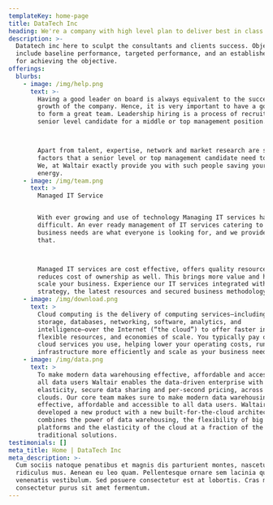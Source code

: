 ```yaml
---
templateKey: home-page
title: DataTech Inc
heading: We're a company with high level plan to deliver best in class services
description: >-
  Datatech inc here to sculpt the consultants and clients success. Objectives
  include baseline performance, targeted performance, and an established date
  for achieving the objective.
offerings:
  blurbs:
    - image: /img/help.png
      text: >-
        Having a good leader on board is always equivalent to the successful
        growth of the company. Hence, it is very important to have a good leader
        to form a great team. Leadership hiring is a process of recruiting a
        senior level candidate for a middle or top management position.



        Apart from talent, expertise, network and market research are some
        factors that a senior level or top management candidate need to possess.
        We, at Waltair exactly provide you with such people saving your time and
        energy.
    - image: /img/team.png
      text: >
        Managed IT Service


        With ever growing and use of technology Managing IT services has become
        difficult. An ever ready management of IT services catering to specific
        business needs are what everyone is looking for, and we provide exactly
        that.



        Managed IT services are cost effective, offers quality resources, and
        reduces cost of ownership as well. This brings more value and helps to
        scale your business. Experience our IT services integrated with
        strategy, the latest resources and secured business methodology.
    - image: /img/download.png
      text: >
        Cloud computing is the delivery of computing services—including servers,
        storage, databases, networking, software, analytics, and
        intelligence—over the Internet (“the cloud”) to offer faster innovation,
        flexible resources, and economies of scale. You typically pay only for
        cloud services you use, helping lower your operating costs, run your
        infrastructure more efficiently and scale as your business needs change.
    - image: /img/data.png
      text: >
        To make modern data warehousing effective, affordable and accessible to
        all data users Waltair enables the data-driven enterprise with instant
        elasticity, secure data sharing and per-second pricing, across multiple
        clouds. Our core team makes sure to make modern data warehousing
        effective, affordable and accessible to all data users. Waltair
        developed a new product with a new built-for-the-cloud architecture that
        combines the power of data warehousing, the flexibility of big data
        platforms and the elasticity of the cloud at a fraction of the cost of
        traditional solutions.
testimonials: []
meta_title: Home | DataTech Inc
meta_description: >-
  Cum sociis natoque penatibus et magnis dis parturient montes, nascetur
  ridiculus mus. Aenean eu leo quam. Pellentesque ornare sem lacinia quam
  venenatis vestibulum. Sed posuere consectetur est at lobortis. Cras mattis
  consectetur purus sit amet fermentum.
---
```


